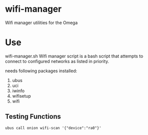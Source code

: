 # wifi-manager
Wifi manager utilities for the Omega


# Use
wifi-manager.sh
Wifi manager script is a bash script that attempts to
connect to configured networks as listed in priority.

needs following packages installed:
1) ubus
2) uci
3) iwinfo
4) wifisetup
5) wifi

## Testing Functions

```
ubus call onion wifi-scan '{"device":"ra0"}'
```